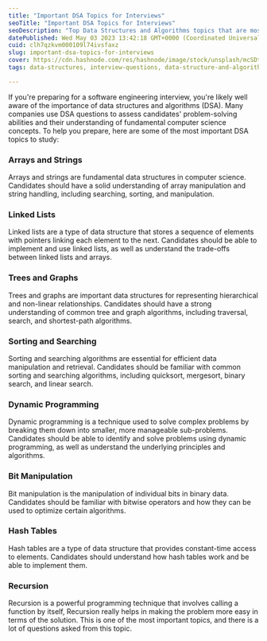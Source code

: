 ```yaml
---
title: "Important DSA Topics for Interviews"
seoTitle: "Important DSA Topics for Interviews"
seoDescription: "Top Data Structures and Algorithms topics that are most frequently asked in the interviews which might help you a lot."
datePublished: Wed May 03 2023 13:42:18 GMT+0000 (Coordinated Universal Time)
cuid: clh7qzkvm000109l74ivsfaxz
slug: important-dsa-topics-for-interviews
cover: https://cdn.hashnode.com/res/hashnode/image/stock/unsplash/mcSDtbWXUZU/upload/b05f0033293833cbee02fb0386f4404e.jpeg
tags: data-structures, interview-questions, data-structure-and-algorithms, interview-prep, the-importance-of-data-structures-and-algorithms

---
```


If you're preparing for a software engineering interview, you're likely well aware of the importance of data structures and algorithms (DSA). Many companies use DSA questions to assess candidates' problem-solving abilities and their understanding of fundamental computer science concepts. To help you prepare, here are some of the most important DSA topics to study:

### **Arrays and Strings**

Arrays and strings are fundamental data structures in computer science. Candidates should have a solid understanding of array manipulation and string handling, including searching, sorting, and manipulation.

### **Linked Lists**

Linked lists are a type of data structure that stores a sequence of elements with pointers linking each element to the next. Candidates should be able to implement and use linked lists, as well as understand the trade-offs between linked lists and arrays.

### **Trees and Graphs**

Trees and graphs are important data structures for representing hierarchical and non-linear relationships. Candidates should have a strong understanding of common tree and graph algorithms, including traversal, search, and shortest-path algorithms.

### **Sorting and Searching**

Sorting and searching algorithms are essential for efficient data manipulation and retrieval. Candidates should be familiar with common sorting and searching algorithms, including quicksort, mergesort, binary search, and linear search.

### **Dynamic Programming**

Dynamic programming is a technique used to solve complex problems by breaking them down into smaller, more manageable sub-problems. Candidates should be able to identify and solve problems using dynamic programming, as well as understand the underlying principles and algorithms.

### **Bit Manipulation**

Bit manipulation is the manipulation of individual bits in binary data. Candidates should be familiar with bitwise operators and how they can be used to optimize certain algorithms.

### **Hash Tables**

Hash tables are a type of data structure that provides constant-time access to elements. Candidates should understand how hash tables work and be able to implement them.

### **Recursion**

Recursion is a powerful programming technique that involves calling a function by itself, Recursion really helps in making the problem more easy in terms of the solution. This is one of the most important topics, and there is a lot of questions asked from this topic.